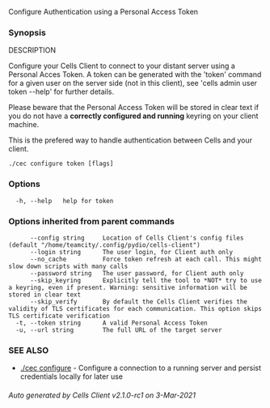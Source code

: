 Configure Authentication using a Personal Access Token

### Synopsis


DESCRIPTION

  Configure your Cells Client to connect to your distant server using a Personal Acces Token.
  A token can be generated with the 'token' command for a given user on the server side (not in this client),
  see 'cells admin user token --help' for further details.

  Please beware that the Personal Access Token will be stored in clear text if you do not have a **correctly configured and running** keyring on your client machine.

  This is the prefered way to handle authentication between Cells and your client.


```
./cec configure token [flags]
```

### Options

```
  -h, --help   help for token
```

### Options inherited from parent commands

```
      --config string     Location of Cells Client's config files (default "/home/teamcity/.config/pydio/cells-client")
      --login string      The user login, for Client auth only
      --no_cache          Force token refresh at each call. This might slow down scripts with many calls
      --password string   The user password, for Client auth only
      --skip_keyring      Explicitly tell the tool to *NOT* try to use a keyring, even if present. Warning: sensitive information will be stored in clear text
      --skip_verify       By default the Cells Client verifies the validity of TLS certificates for each communication. This option skips TLS certificate verification
  -t, --token string      A valid Personal Access Token
  -u, --url string        The full URL of the target server
```

### SEE ALSO

* [./cec configure](./cec-configure)	 - Configure a connection to a running server and persist credentials locally for later use

###### Auto generated by Cells Client v2.1.0-rc1 on 3-Mar-2021
